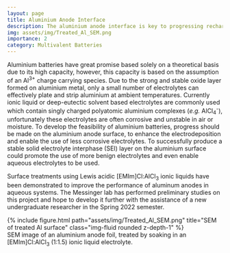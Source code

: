 ```yaml
---
layout: page
title: Aluminium Anode Interface
description: The aluminium anode interface is key to progressing rechargeable aluminium battery research, particularly in aqueous systems.
img: assets/img/Treated_Al_SEM.png
importance: 2
category: Multivalent Batteries
---
```

Aluminium batteries have great promise based solely on a theoretical basis due to its high capacity, however, this capacity is based on the assumption of an Al<sup>3+</sup> charge carrying species. Due to the strong and stable oxide layer formed on aluminium metal, only a small number of electrolytes can effectively plate and strip aluminium at ambient temperatures. Currently ionic liquid or deep-eutectic solvent based electrolytes are commonly used which contain singly charged polyatomic aluminium complexes (*e.g.* AlCl<sub>4</sub><sup>-</sup>), unfortunately these electrolytes are often corrosive and unstable in air or moisture. To develop the feasibility of aluminium batteries, progress should be made on the aluminium anode surface, to enhance the electrodeposition and enable the use of less corrosive electrolytes. To successfully produce a stable solid electrolyte interphase (SEI) layer on the aluminium surface could promote the use of more benign electrolytes and even enable aqueous electrolytes to be used.

Surface treatments using Lewis acidic [EMIm]Cl:AlCl<sub>3</sub> ionic liquids have been demonstrated to improve the performance of aluminum anodes in aqueous systems. The Messinger lab has performed preliminary studies on this project and hope to develop it further with the assistance of a new undergraduate researcher in the Spring 2022 semester.

<div class="row">
    <div class="col-sm mt-3 mt-md-0">
        {% include figure.html path="assets/img/Treated_Al_SEM.png" title="SEM of treated Al surface" class="img-fluid rounded z-depth-1" %}
    </div>
</div>
<div class="caption">
    SEM image of an aluminium anode foil, treated by soaking in an [EMIm]Cl:AlCl<sub>3</sub> (1:1.5) ionic liquid electrolyte.
</div>
